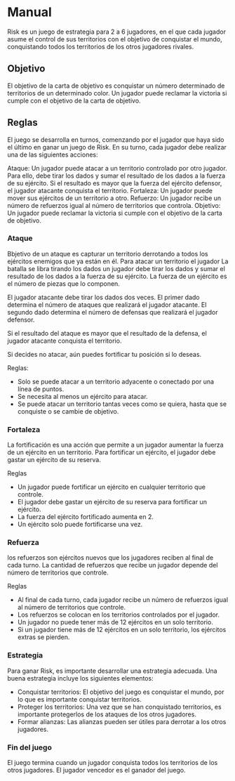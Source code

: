 # Manual

Risk es un juego de estrategia para 2 a 6 jugadores, en el que cada jugador asume el control de sus territorios con el objetivo de  conquistar el mundo, conquistando todos los territorios de los otros jugadores rivales.

## Objetivo

El objetivo de la carta de objetivo es conquistar un número determinado de territorios de un determinado color. Un jugador puede reclamar la victoria si cumple con el objetivo de la carta de objetivo.

## Reglas
El juego se desarrolla en turnos, comenzando por el jugador que haya sido el último en ganar un juego de Risk. En su turno, cada jugador debe realizar una de las siguientes acciones:

Ataque: Un jugador puede atacar a un territorio controlado por otro jugador. Para ello, debe tirar los dados y sumar el resultado de los dados a la fuerza de su ejército. Si el resultado es mayor que la fuerza del ejército defensor, el jugador atacante conquista el territorio.
Fortaleza: Un jugador puede mover sus ejércitos de un territorio a otro.
Refuerzo: Un jugador recibe un número de refuerzos igual al número de territorios que controla.
Objetivo: Un jugador puede reclamar la victoria si cumple con el objetivo de la carta de objetivo.

### Ataque
Bbjetivo de un ataque es capturar un territorio derrotando a todos los ejércitos enemigos que ya están en él. Para atacar un territorio el jugador La batalla se libra tirando los dados un jugador debe tirar los dados y sumar el resultado de los dados a la fuerza de su ejército. La fuerza de un ejército es el número de piezas que lo componen.

El jugador atacante debe tirar los dados dos veces. El primer dado determina el número de ataques que realizará el jugador atacante. El segundo dado determina el número de defensas que realizará el jugador defensor.

Si el resultado del ataque es mayor que el resultado de la defensa, el jugador atacante conquista el territorio.

Si decides no atacar, aún puedes fortificar tu posición si lo deseas.

 Reglas:
 
 - Solo se puede atacar a un territorio adyacente o conectado por una línea de puntos.
- Se necesita al menos un ejército para atacar.
- Se puede atacar un territorio tantas veces como se quiera, hasta que se conquiste o se cambie de objetivo.

### Fortaleza

La fortificación es una acción que permite a un jugador aumentar la fuerza de un ejército en un territorio. Para fortificar un ejército, el jugador debe gastar un ejército de su reserva.

Reglas

- Un jugador puede fortificar un ejército en cualquier territorio que controle.
- El jugador debe gastar un ejército de su reserva para fortificar un ejército.
- La fuerza del ejército fortificado aumenta en 2.
- Un ejército solo puede fortificarse una vez.

### Refuerza
los refuerzos son ejércitos nuevos que los jugadores reciben al final de cada turno. La cantidad de refuerzos que recibe un jugador depende del número de territorios que controle.

Reglas

- Al final de cada turno, cada jugador recibe un número de refuerzos igual al número de territorios que controle.
- Los refuerzos se colocan en los territorios controlados por el jugador.
- Un jugador no puede tener más de 12 ejércitos en un solo territorio.
- Si un jugador tiene más de 12 ejércitos en un solo territorio, los ejércitos extras se pierden.

### Estrategia

Para ganar Risk, es importante desarrollar una estrategia adecuada. Una buena estrategia incluye los siguientes elementos:

- Conquistar territorios: El objetivo del juego es conquistar el mundo, por lo que es importante conquistar territorios.
- Proteger los territorios: Una vez que se han conquistado territorios, es importante protegerlos de los ataques de los otros jugadores.
- Formar alianzas: Las alianzas pueden ser útiles para derrotar a los otros jugadores.
### Fin del juego

El juego termina cuando un jugador conquista todos los territorios de los otros jugadores. El jugador vencedor es el ganador del juego.
